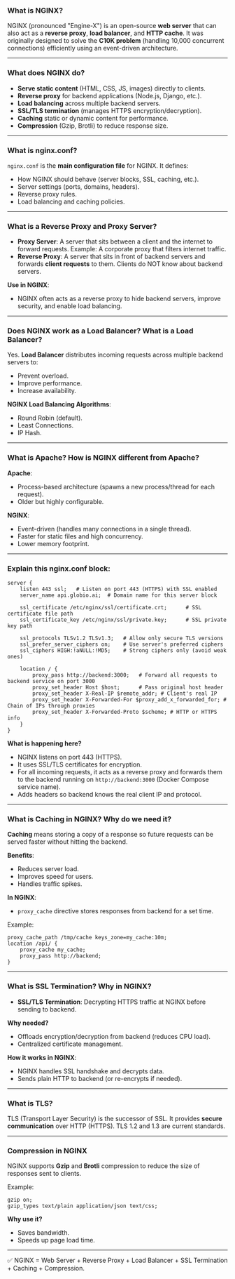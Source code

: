 ### **What is NGINX?**

NGINX (pronounced "Engine-X") is an open-source **web server** that can also act as a **reverse proxy**, **load balancer**, and **HTTP cache**. It was originally designed to solve the **C10K problem** (handling 10,000 concurrent connections) efficiently using an event-driven architecture.

---

### **What does NGINX do?**

* **Serve static content** (HTML, CSS, JS, images) directly to clients.
* **Reverse proxy** for backend applications (Node.js, Django, etc.).
* **Load balancing** across multiple backend servers.
* **SSL/TLS termination** (manages HTTPS encryption/decryption).
* **Caching** static or dynamic content for performance.
* **Compression** (Gzip, Brotli) to reduce response size.

---

### **What is nginx.conf?**

`nginx.conf` is the **main configuration file** for NGINX. It defines:

* How NGINX should behave (server blocks, SSL, caching, etc.).
* Server settings (ports, domains, headers).
* Reverse proxy rules.
* Load balancing and caching policies.

---

### **What is a Reverse Proxy and Proxy Server?**

* **Proxy Server**: A server that sits between a client and the internet to forward requests. Example: A corporate proxy that filters internet traffic.
* **Reverse Proxy**: A server that sits in front of backend servers and forwards **client requests** to them. Clients do NOT know about backend servers.

**Use in NGINX**:

* NGINX often acts as a reverse proxy to hide backend servers, improve security, and enable load balancing.

---

### **Does NGINX work as a Load Balancer? What is a Load Balancer?**

Yes. **Load Balancer** distributes incoming requests across multiple backend servers to:

* Prevent overload.
* Improve performance.
* Increase availability.

**NGINX Load Balancing Algorithms**:

* Round Robin (default).
* Least Connections.
* IP Hash.

---

### **What is Apache? How is NGINX different from Apache?**

**Apache**:

* Process-based architecture (spawns a new process/thread for each request).
* Older but highly configurable.

**NGINX**:

* Event-driven (handles many connections in a single thread).
* Faster for static files and high concurrency.
* Lower memory footprint.

---

### **Explain this nginx.conf block:**

```nginx
server {
    listen 443 ssl;   # Listen on port 443 (HTTPS) with SSL enabled
    server_name api.globio.ai;  # Domain name for this server block

    ssl_certificate /etc/nginx/ssl/certificate.crt;      # SSL certificate file path
    ssl_certificate_key /etc/nginx/ssl/private.key;      # SSL private key path

    ssl_protocols TLSv1.2 TLSv1.3;   # Allow only secure TLS versions
    ssl_prefer_server_ciphers on;    # Use server's preferred ciphers
    ssl_ciphers HIGH:!aNULL:!MD5;    # Strong ciphers only (avoid weak ones)

    location / {
        proxy_pass http://backend:3000;   # Forward all requests to backend service on port 3000
        proxy_set_header Host $host;      # Pass original host header
        proxy_set_header X-Real-IP $remote_addr; # Client's real IP
        proxy_set_header X-Forwarded-For $proxy_add_x_forwarded_for; # Chain of IPs through proxies
        proxy_set_header X-Forwarded-Proto $scheme; # HTTP or HTTPS info
    }
}
```

**What is happening here?**

* NGINX listens on port 443 (HTTPS).
* It uses SSL/TLS certificates for encryption.
* For all incoming requests, it acts as a reverse proxy and forwards them to the backend running on `http://backend:3000` (Docker Compose service name).
* Adds headers so backend knows the real client IP and protocol.

---

### **What is Caching in NGINX? Why do we need it?**

**Caching** means storing a copy of a response so future requests can be served faster without hitting the backend.

**Benefits**:

* Reduces server load.
* Improves speed for users.
* Handles traffic spikes.

**In NGINX**:

* `proxy_cache` directive stores responses from backend for a set time.

Example:

```nginx
proxy_cache_path /tmp/cache keys_zone=my_cache:10m;
location /api/ {
    proxy_cache my_cache;
    proxy_pass http://backend;
}
```

---

### **What is SSL Termination? Why in NGINX?**

* **SSL/TLS Termination**: Decrypting HTTPS traffic at NGINX before sending to backend.

**Why needed?**

* Offloads encryption/decryption from backend (reduces CPU load).
* Centralized certificate management.

**How it works in NGINX**:

* NGINX handles SSL handshake and decrypts data.
* Sends plain HTTP to backend (or re-encrypts if needed).

---

### **What is TLS?**

TLS (Transport Layer Security) is the successor of SSL. It provides **secure communication** over HTTP (HTTPS). TLS 1.2 and 1.3 are current standards.

---

### **Compression in NGINX**

NGINX supports **Gzip** and **Brotli** compression to reduce the size of responses sent to clients.

Example:

```nginx
gzip on;
gzip_types text/plain application/json text/css;
```

**Why use it?**

* Saves bandwidth.
* Speeds up page load time.

---

✅ NGINX = Web Server + Reverse Proxy + Load Balancer + SSL Termination + Caching + Compression.

